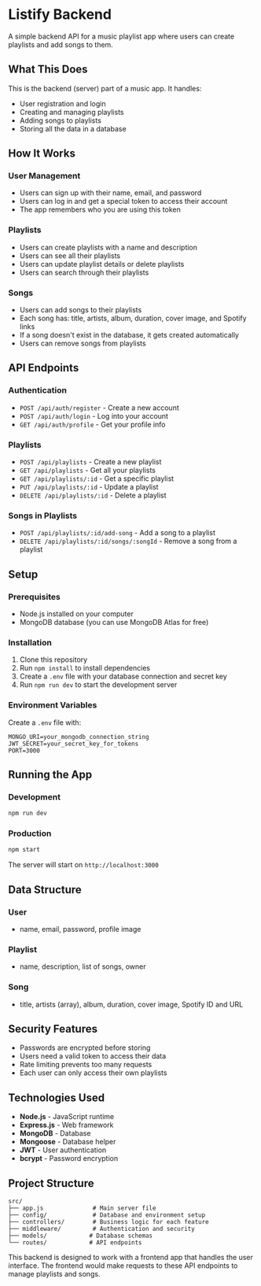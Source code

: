 # Listify Backend

A simple backend API for a music playlist app where users can create playlists and add songs to them.

## What This Does

This is the backend (server) part of a music app. It handles:

- User registration and login
- Creating and managing playlists
- Adding songs to playlists
- Storing all the data in a database

## How It Works

### User Management

- Users can sign up with their name, email, and password
- Users can log in and get a special token to access their account
- The app remembers who you are using this token

### Playlists

- Users can create playlists with a name and description
- Users can see all their playlists
- Users can update playlist details or delete playlists
- Users can search through their playlists

### Songs

- Users can add songs to their playlists
- Each song has: title, artists, album, duration, cover image, and Spotify links
- If a song doesn't exist in the database, it gets created automatically
- Users can remove songs from playlists

## API Endpoints

### Authentication

- `POST /api/auth/register` - Create a new account
- `POST /api/auth/login` - Log into your account
- `GET /api/auth/profile` - Get your profile info

### Playlists

- `POST /api/playlists` - Create a new playlist
- `GET /api/playlists` - Get all your playlists
- `GET /api/playlists/:id` - Get a specific playlist
- `PUT /api/playlists/:id` - Update a playlist
- `DELETE /api/playlists/:id` - Delete a playlist

### Songs in Playlists

- `POST /api/playlists/:id/add-song` - Add a song to a playlist
- `DELETE /api/playlists/:id/songs/:songId` - Remove a song from a playlist

## Setup

### Prerequisites

- Node.js installed on your computer
- MongoDB database (you can use MongoDB Atlas for free)

### Installation

1. Clone this repository
2. Run `npm install` to install dependencies
3. Create a `.env` file with your database connection and secret key
4. Run `npm run dev` to start the development server

### Environment Variables

Create a `.env` file with:

```
MONGO_URI=your_mongodb_connection_string
JWT_SECRET=your_secret_key_for_tokens
PORT=3000
```

## Running the App

### Development

```bash
npm run dev
```

### Production

```bash
npm start
```

The server will start on `http://localhost:3000`

## Data Structure

### User

- name, email, password, profile image

### Playlist

- name, description, list of songs, owner

### Song

- title, artists (array), album, duration, cover image, Spotify ID and URL

## Security Features

- Passwords are encrypted before storing
- Users need a valid token to access their data
- Rate limiting prevents too many requests
- Each user can only access their own playlists

## Technologies Used

- **Node.js** - JavaScript runtime
- **Express.js** - Web framework
- **MongoDB** - Database
- **Mongoose** - Database helper
- **JWT** - User authentication
- **bcrypt** - Password encryption

## Project Structure

```
src/
├── app.js              # Main server file
├── config/             # Database and environment setup
├── controllers/        # Business logic for each feature
├── middleware/         # Authentication and security
├── models/            # Database schemas
└── routes/            # API endpoints
```

This backend is designed to work with a frontend app that handles the user interface. The frontend would make requests to these API endpoints to manage playlists and songs.
